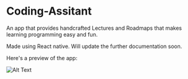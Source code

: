 # Coding-Assitant

An app that provides handcrafted Lectures and Roadmaps that makes learning programming easy and fun.

Made using React native. Will update the further documentation soon.


Here's a preview of the app:

![Alt Text](https://j.gifs.com/lxqWm6.gif)
